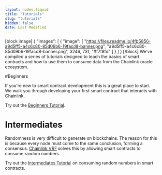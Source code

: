 ```yaml
---
layout: nodes.liquid
title: "Tutorials"
slug: "tutorials"
hidden: false
date: Last Modified
---
```

[block:image]
{
  "images": [
    {
      "image": [
        "https://files.readme.io/4fb5856-a9d5ff5-a4c6c80-85d09b6-19facd8-banner.png",
        "a9d5ff5-a4c6c80-85d09b6-19facd8-banner.png",
        3246,
        731,
        "#f7f8fd"
      ]
    }
  ]
}
[/block]
We've compiled a series of tutorials designed to teach the basics of smart contracts and how to use them to consume data from the Chainlink oracle ecosystem. 

#Beginners

If you're new to smart contract development this is a great place to start. We walk you through developing your first smart contract that interacts with Chainlink.

Try out the [Beginners Tutorial](doc:beginners-tutorial).

# Intermediates

Randomness is very difficult to generate on blockchains. The reason for this is because every node must come to the same conclusion, forming a consensus. [Chainlink VRF](doc:chainlink-vrf) solves this by allowing smart contracts to consume random numbers.

Try out the [Intermediates Tutorial](doc:intermediates-tutorial) on consuming random numbers in smart contracts.